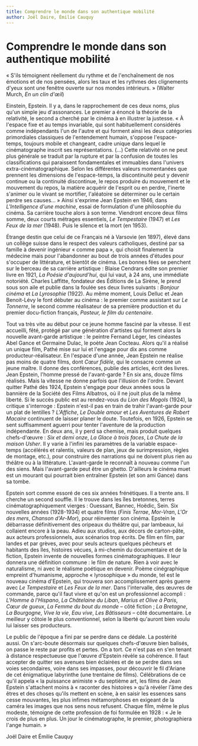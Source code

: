 ```yaml
---
title: Comprendre le monde dans son authentique mobilité
author: Joël Daire, Émilie Cauquy
---
```


# Comprendre le monde dans son authentique mobilité

« S'ils témoignent réellement du rythme et de l'enchaînement de nos émotions et de nos pensées, alors les taux et les rythmes des clignements d'yeux sont une fenêtre ouverte sur nos mondes intérieurs. » (Walter Murch, _En un clin d'œil_)

Einstein, Epstein. Il y a, dans le rapprochement de ces deux noms, plus qu'un simple jeu d'assonances. Le premier a énoncé la théorie de la relativité, le second a cherché par le cinéma à en illustrer la justesse. « À I'espace fixe et au temps invariable, qui sont habituellement considérés comme indépendants I'un de I'autre et qui forment ainsi les deux catégories primordiales classiques de l'entendement humain, s'oppose I'espace-temps, toujours mobile et changeant, cadre unique dans lequel le cinématographe inscrit ses représentations. (...) Cette relativité on ne peut plus générale se traduit par la rupture et par la confusion de toutes les classifications qui paraissent fondamentales et immuables dans I'univers extra-cinématographique. Selon les différentes valeurs momentanées que prennent les dimensions de l'espace-temps, la discontinuité peut y devenir continue ou la continuité discontinue, le repos produire du mouvement et le mouvement du repos, la matière acquérir de I'esprit ou en perdre, l'inerte s'animer ou le vivant se mortifier, l'aléatoire se déterminer ou le certain perdre ses causes... » Ainsi s'exprime Jean Epstein en 1946, dans _L'Intelligence d'une machine_, essai de formulation d'une philosophie du cinéma. Sa carrière touche alors à son terme. Viendront encore deux films somme, deux courts métrages essentiels, _Le Tempestaire_ (1947) et _Les Feux de la mer_ (1948). Puis le silence et la mort (en 1953).

Étrange destin que celui de ce Français né à Varsovie (en 1897), élevé dans un collège suisse dans le respect des valeurs catholiques, destiné par sa famille à devenir ingénieur « comme papa », qui choisit finalement la médecine mais pour l'abandonner au bout de trois années d'études pour s'occuper de littérature, et bientôt de cinéma. Les bonnes fées se penchent sur le berceau de sa carrière artistique : Blaise Cendrars édite son premier livre en 1921, _La Poésie d'aujourd'hui_, qui lui vaut, à 24 ans, une immédiate notoriété. Charles Laffitte, fondateur des Éditions de La Sirène, le prend sous son aile et publie dans la foulée ses deux livres suivants : _Bonjour cinéma_ et _La Lyrosophie_ (1922). Au même moment, Louis Delluc et Jean Benoit-Lévy le font débuter au cinéma : le premier comme assistant sur _Le Tonnerre_, le second comme réalisateur de sa première production et du premier docu-fiction français, _Pasteur, le film du centenaire_.

Tout va très vite au début pour ce jeune homme fasciné par la vitesse. Il est accueilli, fêté, protégé par une génération d'artistes qui forment alors la nouvelle avant-garde artistique : le peintre Fernand Léger, les cinéastes Abel Gance et Germaine Dulac, le poète Jean Cocteau. Alors qu'il a réalisé un unique film, Pathé mise sur lui et l'engage pour dix ans comme producteur-réalisateur. En l'espace d'une année, Jean Epstein ne réalise pas moins de quatre films, dont _Cœur fidèle_, qui le consacre comme un jeune maître. Il donne des conférences, publie des articles, écrit des livres. Jean Epstein, l'homme pressé de l'avant-garde ? En six ans, douze films réalisés. Mais la vitesse ne donne parfois que l'illusion de l'ordre. Devant quitter Pathé dès 1924, Epstein s'engage pour deux années sous la bannière de la Société des Films Albatros, où il ne jouit plus de la même liberté. Si le succès public est au rendez-vous du _Lion des Mogols_ (1924), la critique s'interroge : Epstein n'est-il pas en train de trahir l'avant-garde pour un plat de lentilles ? _L'Affiche_, _Le Double amour_ et _Les Aventures de Robert Macaire_ continuent de laisser planer le doute. Toutefois, en 1926, Epstein se sent suffisamment aguerri pour tenter l'aventure de la production indépendante. En deux ans, il y perd sa chemise, mais produit quelques chefs-d'œuvre : _Six et demi onze_, _La Glace à trois faces_, _La Chute de la maison Usher_. Il y varie à l'infini les paramètres de la variable espace-temps (accélérés et ralentis, valeurs de plan, jeux de surimpression, règles de montage, etc.), pour construire des narrations qui ne doivent plus rien au théâtre ou à la littérature. L'avant-garde le reconnaît à nouveau comme l'un des siens. Mais l'avant-garde peut être un ghetto. D'ailleurs le cinéma muet est un mourant qui pourrait bien entraîner Epstein (et son ami Gance) dans sa tombe.

Epstein sort comme essoré de ces six années frénétiques. Il a trente ans. Il cherche un second souffle. Il le trouve dans les îles bretonnes, terres cinématographiquement vierges : Ouessant, Bannec, Hoëdic, Sein. Six nouvelles années (1928-1934) et quatre films (_Finis Terrae_, _Mor-Vran_, _L'Or des mers_, _Chanson d'Ar-Mor_), pour réinventer son cinéma. Epstein le débarrasse définitivement des oripeaux du théâtre qui, par lambeaux, lui collaient encore à la peau. Adieu aux studios, aux décors de carton-pâte, aux acteurs professionnels, aux scénarios trop écrits. De film en film, par landes et par grèves, avec pour seuls acteurs quelques pêcheurs et habitants des îles, histoires vécues, à mi-chemin du documentaire et de la fiction, Epstein invente de nouvelles formes cinématographiques. Il leur donnera une définition commune : le film de nature. Rien à voir avec le naturalisme, ni avec le réalisme poétique en devenir. Poème cinégraphique empreint d'humanisme, approche « lyrosophique » du monde, tel est le nouveau cinéma d'Epstein, qui trouvera son accomplissement après guerre avec _Le Tempestaire_ et _Les Feux de la mer_. Dans l'intervalle, des œuvres de commande, parce qu'il faut vivre et qu'on est un professionnel accompli : _L'Homme à l'Hispano_, _La Châtelaine du Liban_, _Marius et Olive à Paris_, _Cœur de gueux_, _La Femme du bout du monde_ – côté fiction ; _La Bretagne_, _La Bourgogne_, _Vive la vie_, _Eau vive_, _Les Bâtisseurs_ – côté documentaire. Le meilleur y côtoie le plus conventionnel, selon la liberté qu'auront bien voulu lui laisser ses producteurs.

Le public de l'époque a fini par se perdre dans ce dédale. La postérité aussi. On s'arc-boute désormais sur quelques chefs-d'œuvre bien balisés, on passe le reste par profits et pertes. On a tort. Ce n'est pas en s'en tenant à distance respectueuse que l'œuvre d'Epstein révèle sa cohérence. Il faut accepter de quitter ses avenues bien éclairées et de se perdre dans ses voies secondaires, voire dans ses impasses, pour découvrir le fil d'Ariane de cet énigmatique labyrinthe (une trentaine de films). Célébrations de ce qu'il appela « la puissance animiste » du septième art, les films de Jean Epstein s'attachent moins à « raconter des histoires » qu'à révéler l'âme des êtres et des choses qu'ils mettent en scène, à en saisir les essences sans cesse mouvantes, les plus infimes métamorphoses en exigeant de la caméra les images que nos sens nous refusent. Chaque film, même le plus modeste, témoigne de cette profession de foi formulée en 1928 : « Je le crois de plus en plus. Un jour le cinématographe, le premier, photographiera I'ange humain. »

Joël Daire et Émilie Cauquy
